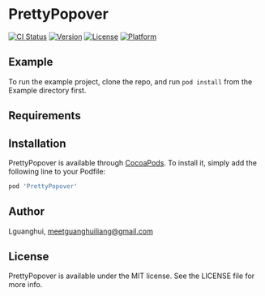 # PrettyPopover

[![CI Status](https://img.shields.io/travis/Lguanghui/PrettyPopover.svg?style=flat)](https://travis-ci.org/Lguanghui/PrettyPopover)
[![Version](https://img.shields.io/cocoapods/v/PrettyPopover.svg?style=flat)](https://cocoapods.org/pods/PrettyPopover)
[![License](https://img.shields.io/cocoapods/l/PrettyPopover.svg?style=flat)](https://cocoapods.org/pods/PrettyPopover)
[![Platform](https://img.shields.io/cocoapods/p/PrettyPopover.svg?style=flat)](https://cocoapods.org/pods/PrettyPopover)

## Example

To run the example project, clone the repo, and run `pod install` from the Example directory first.

## Requirements

## Installation

PrettyPopover is available through [CocoaPods](https://cocoapods.org). To install
it, simply add the following line to your Podfile:

```ruby
pod 'PrettyPopover'
```

## Author

Lguanghui, meetguanghuiliang@gmail.com

## License

PrettyPopover is available under the MIT license. See the LICENSE file for more info.
